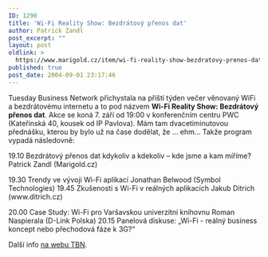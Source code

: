 ```yaml
---
ID: 1290
title: 'Wi-Fi Reality Show: Bezdrátový přenos dat'
author: Patrick Zandl
post_excerpt: ""
layout: post
oldlink: >
  https://www.marigold.cz/item/wi-fi-reality-show-bezdratovy-prenos-dat
published: true
post_date: 2004-09-01 23:17:46
---
```

<p>
Tuesday Business Network přichystala na příští týden večer věnovaný WiFi a bezdrátovému internetu a to pod názvem <b>Wi-Fi Reality Show: Bezdrátový přenos dat</b>. Akce se koná 7. září od 19:00 v konferenčním centru PWC (Kateřinská 40, kousek od IP Pavlova). Mám tam dvacetiminutovou přednášku, kterou by bylo už na čase dodělat, že &#8230; ehm&#8230; Takže program vypadá následovně:</p>

<p>
19.10 Bezdrátový přenos dat kdykoliv a kdekoliv – kde jsme a kam míříme?
Patrick Zandl (Marigold.cz)</p>

<p>
19.30 Trendy ve vývoji Wi-Fi aplikací
Jonathan Belwood (Symbol Technologies)  
19.45 Zkušenosti s Wi-Fi v reálných aplikacích
Jakub Ditrich (www.ditrich.cz)</p>

<p>
20.00 Case Study: Wi-Fi pro Varšavskou univerzitní knihovnu
Roman Naspierala (D-Link Polska)  
20.15 Panelová diskuse: „Wi-Fi - reálný business koncept nebo přechodová fáze k 3G?“ </p>

<p>
Další info <a href="http://www.tuesday.cz/detailAkce.aspx?id=196">na webu TBN</a>.
</p>
